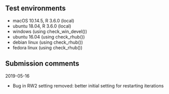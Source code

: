 ## Test environments

* macOS 10.14.5, R 3.6.0 (local)
* ubuntu 18.04, R 3.6.0 (local)
* windows (using check_win_devel())
* ubuntu 16.04 (using check_rhub())
* debian linux (using check_rhub())
* fedora linux (using check_rhub())

## Submission comments

2019-05-16

* Bug in RW2 setting removed: better initial setting for restarting iterations